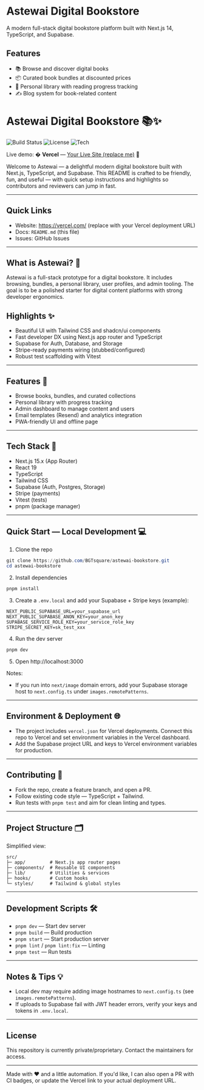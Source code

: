 # Astewai Digital Bookstore

A modern full-stack digital bookstore platform built with Next.js 14, TypeScript, and Supabase.

## Features

- 📚 Browse and discover digital books
- 📦 Curated book bundles at discounted prices
- 📖 Personal library with reading progress tracking
- ✍️ Blog system for book-related content
<!--
   Astewai Bookstore — Polished README
   Created by automated assistant. Edit the Vercel link below to point to your live site.
-->

# Astewai Digital Bookstore 📚✨

![Build Status](https://img.shields.io/badge/build-dev--local-yellow)
![License](https://img.shields.io/badge/license-proprietary-gray)
![Tech](https://img.shields.io/badge/tech-Next.js%20%7C%20TypeScript%20%7C%20Supabase-blue)

Live demo: � **Vercel** — [Your Live Site (replace me)](https://vercel.com/) 🚀

Welcome to Astewai — a delightful modern digital bookstore built with Next.js, TypeScript, and Supabase. This README is crafted to be friendly, fun, and useful — with quick setup instructions and highlights so contributors and reviewers can jump in fast.

---

## Quick Links

- Website: https://vercel.com/  (replace with your Vercel deployment URL)
- Docs: `README.md` (this file)
- Issues: GitHub Issues

---

## What is Astewai? 🎯

Astewai is a full-stack prototype for a digital bookstore. It includes browsing, bundles, a personal library, user profiles, and admin tooling. The goal is to be a polished starter for digital content platforms with strong developer ergonomics.

## Highlights ✨

- Beautiful UI with Tailwind CSS and shadcn/ui components
- Fast developer DX using Next.js app router and TypeScript
- Supabase for Auth, Database, and Storage
- Stripe-ready payments wiring (stubbed/configured)
- Robust test scaffolding with Vitest

---

## Features 🚀

- Browse books, bundles, and curated collections
- Personal library with progress tracking
- Admin dashboard to manage content and users
- Email templates (Resend) and analytics integration
- PWA-friendly UI and offline page

---

## Tech Stack 🧩

- Next.js 15.x (App Router)
- React 19
- TypeScript
- Tailwind CSS
- Supabase (Auth, Postgres, Storage)
- Stripe (payments)
- Vitest (tests)
- pnpm (package manager)

---

## Quick Start — Local Development 💻

1. Clone the repo

```powershell
git clone https://github.com/BGTsquare/astewai-bookstore.git
cd astewai-bookstore
```

2. Install dependencies

```powershell
pnpm install
```

3. Create a `.env.local` and add your Supabase + Stripe keys (example):

```
NEXT_PUBLIC_SUPABASE_URL=your_supabase_url
NEXT_PUBLIC_SUPABASE_ANON_KEY=your_anon_key
SUPABASE_SERVICE_ROLE_KEY=your_service_role_key
STRIPE_SECRET_KEY=sk_test_xxx
```

4. Run the dev server

```powershell
pnpm dev
```

5. Open http://localhost:3000

Notes:
- If you run into `next/image` domain errors, add your Supabase storage host to `next.config.ts` under `images.remotePatterns`.

---

## Environment & Deployment 🌐

- The project includes `vercel.json` for Vercel deployments. Connect this repo to Vercel and set environment variables in the Vercel dashboard.
- Add the Supabase project URL and keys to Vercel environment variables for production.

---

## Contributing 🤝

- Fork the repo, create a feature branch, and open a PR.
- Follow existing code style — TypeScript + Tailwind.
- Run tests with `pnpm test` and aim for clean linting and types.

---

## Project Structure 🗂️

Simplified view:

```
src/
├─ app/         # Next.js app router pages
├─ components/  # Reusable UI components
├─ lib/         # Utilities & services
├─ hooks/       # Custom hooks
└─ styles/      # Tailwind & global styles
```

---

## Development Scripts 🛠️

- `pnpm dev` — Start dev server
- `pnpm build` — Build production
- `pnpm start` — Start production server
- `pnpm lint` / `pnpm lint:fix` — Linting
- `pnpm test` — Run tests

---

## Notes & Tips 💡

- Local dev may require adding image hostnames to `next.config.ts` (see `images.remotePatterns`).
- If uploads to Supabase fail with JWT header errors, verify your keys and tokens in `.env.local`.

---

## License

This repository is currently private/proprietary. Contact the maintainers for access.

---

Made with ❤️ and a little automation. If you'd like, I can also open a PR with CI badges, or update the Vercel link to your actual deployment URL.
